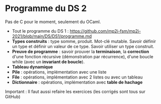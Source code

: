 # Programme du DS 2

Pas de C pour le moment, seulement du OCaml.

- Tout le programme du DS 1 : https://github.com/mp2i-fsm/mp2i-2021/blob/main/DS/DS1/programme.md
- **Types construits** : type somme, produit. Mot-clé mutable. Savoir définir un type et définir un valeur de ce type. Savoir utiliser un type construit. 
- **Preuve de programme** : savoir prouver la **terminaison**, la **correction** d'une fonction récursive (démonstration par récurrence), d'une boucle while (avec un **invariant de boucle**).
- **Tableau dynamique**
- **Pile** : opérations, implémentation avec une liste
- **File** : opérations, implémentation avec 2 listes ou avec un tableau
- **Dictionnaire** : opérations, implémentation avec **table de hachage**

Important : Il faut aussi refaire les exercices (les corrigés sont tous sur GitHub)
